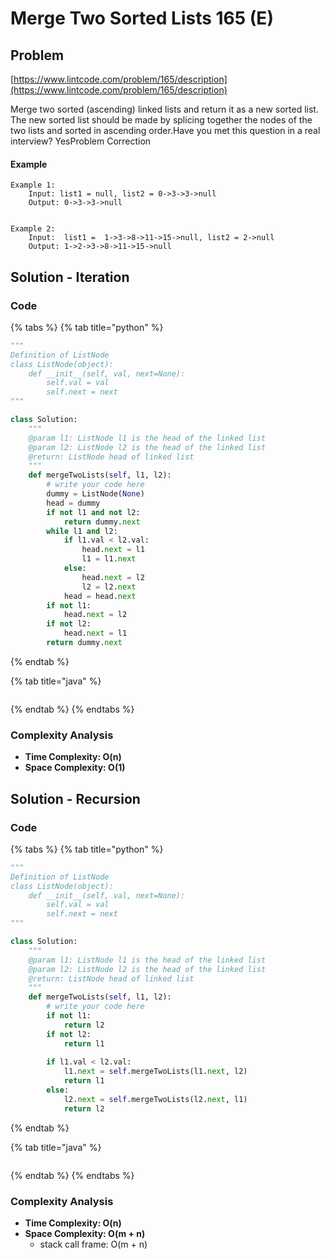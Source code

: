 # Merge Two Sorted Lists 165 \(E\)

## Problem

[https://www.lintcode.com/problem/165/description](https://www.lintcode.com/problem/165/description)

Merge two sorted \(ascending\) linked lists and return it as a new sorted list. The new sorted list should be made by splicing together the nodes of the two lists and sorted in ascending order.Have you met this question in a real interview?  YesProblem Correction

#### Example

```text
Example 1:
	Input: list1 = null, list2 = 0->3->3->null
	Output: 0->3->3->null


Example 2:
	Input:  list1 =  1->3->8->11->15->null, list2 = 2->null
	Output: 1->2->3->8->11->15->null
```

## Solution - Iteration

### Code

{% tabs %}
{% tab title="python" %}
```python
"""
Definition of ListNode
class ListNode(object):
    def __init__(self, val, next=None):
        self.val = val
        self.next = next
"""

class Solution:
    """
    @param l1: ListNode l1 is the head of the linked list
    @param l2: ListNode l2 is the head of the linked list
    @return: ListNode head of linked list
    """
    def mergeTwoLists(self, l1, l2):
        # write your code here
        dummy = ListNode(None)
        head = dummy
        if not l1 and not l2:
            return dummy.next
        while l1 and l2:
            if l1.val < l2.val:
                head.next = l1
                l1 = l1.next
            else:
                head.next = l2
                l2 = l2.next
            head = head.next
        if not l1:
            head.next = l2
        if not l2:
            head.next = l1
        return dummy.next
```
{% endtab %}

{% tab title="java" %}
```

```
{% endtab %}
{% endtabs %}

### Complexity Analysis

* **Time Complexity: O\(n\)**
* **Space Complexity: O\(1\)**



## Solution - Recursion

### Code

{% tabs %}
{% tab title="python" %}
```python
"""
Definition of ListNode
class ListNode(object):
    def __init__(self, val, next=None):
        self.val = val
        self.next = next
"""

class Solution:
    """
    @param l1: ListNode l1 is the head of the linked list
    @param l2: ListNode l2 is the head of the linked list
    @return: ListNode head of linked list
    """
    def mergeTwoLists(self, l1, l2):
        # write your code here
        if not l1:
            return l2
        if not l2:
            return l1
        
        if l1.val < l2.val:
            l1.next = self.mergeTwoLists(l1.next, l2)
            return l1
        else:
            l2.next = self.mergeTwoLists(l2.next, l1)
            return l2

```
{% endtab %}

{% tab title="java" %}
```

```
{% endtab %}
{% endtabs %}

### Complexity Analysis

* **Time Complexity: O\(n\)**
* **Space Complexity: O\(m + n\)**
  * stack call frame: O\(m + n\)


